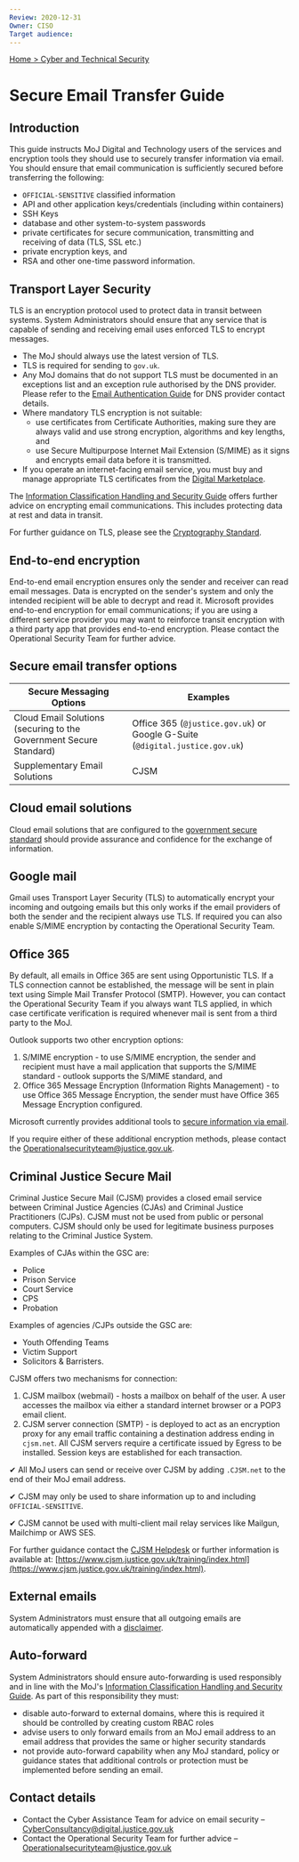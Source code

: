 ```yaml
---
Review: 2020-12-31
Owner: CISO
Target audience:
---
```


[Home > Cyber and Technical Security](home-security-policies-guides.md)

# Secure Email Transfer Guide

## Introduction

This guide instructs MoJ Digital and Technology users of the services and encryption tools they should use to securely transfer information via email. You should ensure that email communication is sufficiently secured before transferring the following:

* `OFFICIAL-SENSITIVE` classified information
* API and other application keys/credentials (including within containers)
* SSH Keys
* database and other system-to-system passwords
* private certificates for secure communication, transmitting and receiving of data (TLS, SSL etc.)
* private encryption keys, and
* RSA and other one-time password information.

## Transport Layer Security

TLS is an encryption protocol used to protect data in transit between systems. System Administrators should ensure that any service that is capable of sending and receiving email uses enforced TLS to encrypt messages.

* The MoJ should always use the latest version of TLS.
* TLS is required for sending to `gov.uk`.
* Any MoJ domains that do not support TLS must be documented in an exceptions list and an exception rule authorised by the DNS provider. Please refer to the [Email Authentication Guide](email-authentication-guide.md) for DNS provider contact details.
* Where mandatory TLS encryption is not suitable:
  * use certificates from Certificate Authorities, making sure they are always valid and use strong encryption, algorithms and key lengths, and
  * use Secure Multipurpose Internet Mail Extension (S/MIME) as it signs and encrypts email data before it is transmitted.
* If you operate an internet-facing email service, you must buy and manage appropriate TLS certificates from the [Digital Marketplace](https://www.digitalmarketplace.service.gov.uk/).

The [Information Classification Handling and Security Guide](information-classification-handling-and-security-guide.md) offers further advice on encrypting email communications. This includes protecting data at rest and data in transit.

For further guidance on TLS, please see the [Cryptography Standard](https://ministryofjustice.github.io/security-guidance/standards/cryptography/#cryptography).

## End-to-end encryption

End-to-end email encryption ensures only the sender and receiver can read email messages. Data is encrypted on the sender's system and only the intended recipient will be able to decrypt and read it. Microsoft provides end-to-end encryption for email communications; if you are using a different service provider you may want to reinforce transit encryption with a third party app that provides end-to-end encryption. Please contact the Operational Security Team for further advice.

## Secure email transfer options

| Secure Messaging Options | Examples |
|--- |---|
| Cloud Email Solutions (securing to the Government Secure Standard) | Office 365 (`@justice.gov.uk`) or Google G-Suite (`@digital.justice.gov.uk`) |
| Supplementary Email Solutions | CJSM |

## Cloud email solutions
Cloud email solutions that are configured to the [government secure standard](https://www.gov.uk/guidance/securing-government-email) should provide assurance and confidence for the exchange of information.

## Google mail

Gmail uses Transport Layer Security (TLS) to automatically encrypt your incoming and outgoing emails but this only works if the email providers of both the sender and the recipient always use TLS.
If required you can also enable S/MIME encryption by contacting the Operational Security Team.

## Office 365

By default, all emails in Office 365 are sent using Opportunistic TLS. If a TLS connection cannot be established, the message will be sent in plain text using Simple Mail Transfer Protocol (SMTP). However, you can contact the Operational Security Team if you always want TLS applied, in which case certificate verification is required whenever mail is sent from a third party to the MoJ.

Outlook supports two other encryption options:

1. S/MIME encryption - to use S/MIME encryption, the sender and recipient must have a mail application that supports the S/MIME standard - outlook supports the S/MIME standard, and
2. Office 365 Message Encryption (Information Rights Management) - to use Office 365 Message Encryption, the sender must have Office 365 Message Encryption configured.

Microsoft currently provides additional tools to [secure information via email](https://www.microsoft.com/en-us/microsoft-365/blog/2018/04/05/defend-yourself-from-cybercrime-with-new-office-365-capabilities/).

If you require either of these additional encryption methods, please contact the [Operationalsecurityteam@justice.gov.uk](mailto:Operationalsecurityteam@justice.gov.uk).

## Criminal Justice Secure Mail

Criminal Justice Secure Mail (CJSM) provides a closed email service between Criminal Justice Agencies (CJAs) and Criminal Justice Practitioners (CJPs). CJSM must not be used from public or personal computers. CJSM should only be used for legitimate business purposes relating to the Criminal Justice System.

Examples of CJAs within the GSC are:

* Police
* Prison Service
* Court Service
* CPS
* Probation

Examples of agencies /CJPs outside the GSC are:

* Youth Offending Teams
* Victim Support
* Solicitors & Barristers.

CJSM offers two mechanisms for connection:

1. CJSM mailbox (webmail) - hosts a mailbox on behalf of the user.  A user accesses the mailbox via either a standard internet browser or a POP3 email client.
2. CJSM server connection (SMTP) - is deployed to act as an encryption proxy for any email traffic containing a destination address ending in `cjsm.net`. All CJSM servers require a certificate issued by Egress to be installed. Session keys are established for each transaction.

✔ All MoJ users can send or receive over CJSM by adding `.CJSM.net` to the end of their MoJ email address.

✔ CJSM may only be used to share information up to and including `OFFICIAL-SENSITIVE`.

✔ CJSM cannot be used with multi-client mail relay services like Mailgun, Mailchimp or AWS SES.

For further guidance contact the [CJSM Helpdesk](mailto:cjsm.helpdesk@egress.com) or further information is available at: [https://www.cjsm.justice.gov.uk/training/index.html](https://www.cjsm.justice.gov.uk/training/index.html).

## External emails

System Administrators must ensure that all outgoing emails are automatically appended with a [disclaimer](https://intranet.justice.gov.uk/guidance/security/it-computer-security/ict-security-policy-framework/it-security-guidelines/).

## Auto-forward

System Administrators should ensure auto-forwarding is used responsibly and in line with the MoJ's [Information Classification Handling and Security Guide](information-classification-handling-and-security-guide.md). As part of this responsibility they must:

* disable auto-forward to external domains, where this is required it should be controlled by creating custom RBAC roles
* advise users to only forward emails from an MoJ email address to an email address that provides the same or higher security standards
* not provide auto-forward capability when any MoJ standard, policy or guidance states that additional controls or protection must be implemented before sending an email.

## Contact details

* Contact the Cyber Assistance Team for advice on email security – [CyberConsultancy@digital.justice.gov.uk](mailto:CyberConsultancy@digital.justice.gov.uk)
* Contact the Operational Security Team for further advice – [Operationalsecurityteam@justice.gov.uk](mailto:Operationalsecurityteam@justice.gov.uk)
